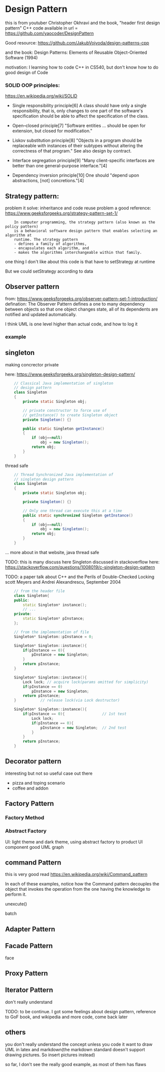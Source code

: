 Design Pattern
================================================================================

this is from youtuber Christopher Okhravi
and the book, "header first design pattern"
C++ code available in
	url = https://github.com/yaocoder/DesignPattern

Good resource: https://github.com/JakubVojvoda/design-patterns-cpp

and the book: Design Patterns: Elements of Reusable Object-Oriented Software (1994)

motivation: I learning how to code C++ in CS540, but don't know how to do good
design of Code

### SOLID OOP principles:
https://en.wikipedia.org/wiki/SOLID

- Single responsibility principle[6]
A class should have only a single responsibility, that is, only changes to one part of the software's specification should be able to affect the specification of the class.

- Open–closed principle[7]
"Software entities ... should be open for extension, but closed for modification."

- Liskov substitution principle[8]
"Objects in a program should be replaceable with instances of their subtypes without altering the correctness of that program." See also design by contract.

- Interface segregation principle[9]
"Many client-specific interfaces are better than one general-purpose interface."[4]

- Dependency inversion principle[10]
One should "depend upon abstractions, [not] concretions."[4]

Strategy pattern:
--------------------------------------------------------------------------------
problem it solve: inheritance and code reuse problem
a good reference: https://www.geeksforgeeks.org/strategy-pattern-set-1/
```from wiki
    In computer programming, the strategy pattern (also known as the policy pattern)
    is a behavioral software design pattern that enables selecting an algorithm at
    runtime. The strategy pattern
    - defines a family of algorithms,
    - encapsulates each algorithm, and
    - makes the algorithms interchangeable within that family.
```
one thing I don't like about this code is that have to setStrategy at runtime

But we could setStrategy according to data

Observer pattern
--------------------------------------------------------------------------------
from: https://www.geeksforgeeks.org/observer-pattern-set-1-introduction/
defination:
The Observer Pattern defines a one to many dependency between objects so that
one object changes state, all of its dependents are notified and updated
automatically.

I think UML is  one level higher than actual code, and how to log it

### example

singleton
--------------------------------------------------------------------------------

making concrector private

here: https://www.geeksforgeeks.org/singleton-design-pattern/
```java
    // Classical Java implementation of singleton
    // design pattern
    class Singleton
    {
        private static Singleton obj;

        // private constructor to force use of
        // getInstance() to create Singleton object
        private Singleton() {}

        public static Singleton getInstance()
        {
            if (obj==null)
                obj = new Singleton();
            return obj;
        }
    }
```

thread safe
```java
    // Thread Synchronized Java implementation of
    // singleton design pattern
    class Singleton
    {
        private static Singleton obj;

        private Singleton() {}

        // Only one thread can execute this at a time
        public static synchronized Singleton getInstance()
        {
            if (obj==null)
                obj = new Singleton();
            return obj;
        }
    }
```
... more about in that website, java thread safe

TODO: this is many discuss here
Singleton discussed in stackoverflow here:
https://stackoverflow.com/questions/1008019/c-singleton-design-pattern

TODO:
a paper talk about C++ and the Perils of Double-Checked Locking
scott Meyers and Andrei Alexandrescu, September 2004
```cpp
    // from the header file
    class Singleton{
    public:
        static Singleton* instance();
        // ...
    private:
        static Singleton* pInstance;
    };

    // from the implementation of file
    Singleton* Singleton::pInstance = 0;

    Singleton* Singleton::instance(){
        if(pInstance == 0){
            pInstance = new Singleton;
        }
        return pInstance;
    }
```

```cpp
    Singleton* Singleton::instance(){
        Lock lock; // acquire lock(params omitted for simplicity)
        if(pInstance == 0)
            pInstance = new Singleton;
        return pInstance;
    }           // release lock(via Lock destructor)
```


```cpp
    Singleton* Singleton::instance(){
        if(pInstance == 0){                 // 1st test
            Lock lock;
            if(pInstance == 0){
                pInstance = new Singleton;  // 2nd test
            }
        }
        return pInstance;
    }
```


Decorator pattern
--------------------------------------------------------------------------------
interesting but not so useful case out there

- pizza and toping scenario
- coffee and addon

Factory Pattern
--------------------------------------------------------------------------------

### Factory Method

### Abstract Factory

UI: light theme and dark theme, using abstract factory to product UI component
good UML graph

command Pattern
--------------------------------------------------------------------------------

this is very good read
https://en.wikipedia.org/wiki/Command_pattern

In each of these examples, notice how the Command pattern decouples the object that invokes the operation from the one having the knowledge to perform it.

unexcute()

batch

Adapter Pattern
--------------------------------------------------------------------------------

Facade Pattern
--------------------------------------------------------------------------------
face

Proxy Pattern
--------------------------------------------------------------------------------

Iterator Pattern
--------------------------------------------------------------------------------
don't really understand

TODO: to be continue. I got some feelings about design pattern,
reference to GoF book, and wikipedia and more code, come back later

others
--------------------------------------------------------------------------------

you don't really understand the concept unless you code it
want to draw UML in latex and markdown(the markdown standard doesn't support
drawing pictures. So insert pictures instead)

so far, I don't see the really good example, as most of them has flaws
